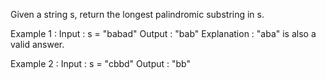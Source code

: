 
Given a string s, return the longest
palindromic substring in s.

Example 1 :
Input : s = "babad" Output : "bab" Explanation : "aba" is also a valid answer.

Example 2 :
Input : s = "cbbd" Output : "bb"

